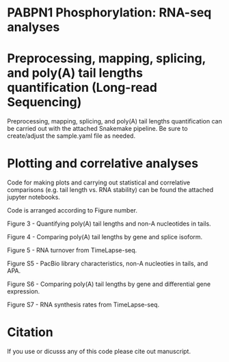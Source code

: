 # PABPN1 Phosphorylation: RNA-seq analyses

# Preprocessing, mapping, splicing, and poly(A) tail lengths quantification (Long-read Sequencing)

Preprocessing, mapping, splicing, and poly(A) tail lengths quantification can be carried out with the attached Snakemake pipeline. Be sure to create/adjust the sample.yaml file as needed.

# Plotting and correlative analyses

Code for making plots and carrying out statistical and correlative comparisons (e.g. tail length vs. RNA stability) can be found the attached jupyter notebooks. 

Code is arranged according to Figure number.

 Figure 3 - Quantifying poly(A) tail lengths and non-A nucleotides in tails.
 
 Figure 4 - Comparing poly(A) tail lengths by gene and splice isoform.
 
 Figure 5 - RNA turnover from TimeLapse-seq. 
 
 Figure S5 - PacBio library characteristics, non-A nucleoties in tails, and APA.
 
 Figure S6 - Comparing poly(A) tail lengths by gene and differential gene expression.
 
 Figure S7 - RNA synthesis rates from TimeLapse-seq.

# Citation
If you use or dicusss any of this code please cite out manuscript. 
